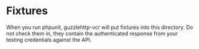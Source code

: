 # Fixtures

When you run phpunit, guzzlehttp-vcr will put fixtures into this directory. Do not check them in, they contain the authenticated response from your testing credentials against the API.
